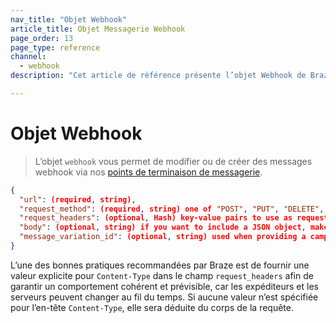 ```yaml
---
nav_title: "Objet Webhook"
article_title: Objet Messagerie Webhook
page_order: 13
page_type: reference
channel: 
  - webhook
description: "Cet article de référence présente l’objet Webhook de Braze."

---
```


# Objet Webhook

> L’objet `webhook` vous permet de modifier ou de créer des messages webhook via nos [points de terminaison de messagerie]({{site.baseurl}}/api/endpoints/messaging).

```json
{
  "url": (required, string),
  "request_method": (required, string) one of "POST", "PUT", "DELETE", or "GET",
  "request_headers": (optional, Hash) key-value pairs to use as request headers,
  "body": (optional, string) if you want to include a JSON object, make sure to escape quotes and backslashes,
  "message_variation_id": (optional, string) used when providing a campaign_id to specify which message variation this message should be tracked under
}
```

L’une des bonnes pratiques recommandées par Braze est de fournir une valeur explicite pour `Content-Type` dans le champ `request_headers` afin de garantir un comportement cohérent et prévisible, car les expéditeurs et les serveurs peuvent changer au fil du temps. Si aucune valeur n’est spécifiée pour l’en-tête `Content-Type`, elle sera déduite du corps de la requête.
